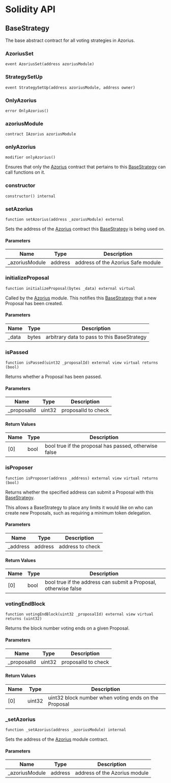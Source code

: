 # Solidity API

## BaseStrategy

The base abstract contract for all voting strategies in Azorius.

### AzoriusSet

```solidity
event AzoriusSet(address azoriusModule)
```

### StrategySetUp

```solidity
event StrategySetUp(address azoriusModule, address owner)
```

### OnlyAzorius

```solidity
error OnlyAzorius()
```

### azoriusModule

```solidity
contract IAzorius azoriusModule
```

### onlyAzorius

```solidity
modifier onlyAzorius()
```

Ensures that only the [Azorius](./Azorius.md) contract that pertains to this 
[BaseStrategy](./BaseStrategy.md) can call functions on it.

### constructor

```solidity
constructor() internal
```

### setAzorius

```solidity
function setAzorius(address _azoriusModule) external
```

Sets the address of the [Azorius](../Azorius.md) contract this 
[BaseStrategy](../BaseStrategy.md) is being used on.

#### Parameters

| Name | Type | Description |
| ---- | ---- | ----------- |
| _azoriusModule | address | address of the Azorius Safe module |

### initializeProposal

```solidity
function initializeProposal(bytes _data) external virtual
```

Called by the [Azorius](../Azorius.md) module. This notifies this 
[BaseStrategy](../BaseStrategy.md) that a new Proposal has been created.

#### Parameters

| Name | Type | Description |
| ---- | ---- | ----------- |
| _data | bytes | arbitrary data to pass to this BaseStrategy |

### isPassed

```solidity
function isPassed(uint32 _proposalId) external view virtual returns (bool)
```

Returns whether a Proposal has been passed.

#### Parameters

| Name | Type | Description |
| ---- | ---- | ----------- |
| _proposalId | uint32 | proposalId to check |

#### Return Values

| Name | Type | Description |
| ---- | ---- | ----------- |
| [0] | bool | bool true if the proposal has passed, otherwise false |

### isProposer

```solidity
function isProposer(address _address) external view virtual returns (bool)
```

Returns whether the specified address can submit a Proposal with
this [BaseStrategy](../BaseStrategy.md).

This allows a BaseStrategy to place any limits it would like on
who can create new Proposals, such as requiring a minimum token
delegation.

#### Parameters

| Name | Type | Description |
| ---- | ---- | ----------- |
| _address | address | address to check |

#### Return Values

| Name | Type | Description |
| ---- | ---- | ----------- |
| [0] | bool | bool true if the address can submit a Proposal, otherwise false |

### votingEndBlock

```solidity
function votingEndBlock(uint32 _proposalId) external view virtual returns (uint32)
```

Returns the block number voting ends on a given Proposal.

#### Parameters

| Name | Type | Description |
| ---- | ---- | ----------- |
| _proposalId | uint32 | proposalId to check |

#### Return Values

| Name | Type | Description |
| ---- | ---- | ----------- |
| [0] | uint32 | uint32 block number when voting ends on the Proposal |

### _setAzorius

```solidity
function _setAzorius(address _azoriusModule) internal
```

Sets the address of the [Azorius](Azorius.md) module contract.

#### Parameters

| Name | Type | Description |
| ---- | ---- | ----------- |
| _azoriusModule | address | address of the Azorius module |

